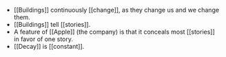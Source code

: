- [[Buildings]] continuously [[change]], as they change us and we change them.
- [[Buildings]] tell [[stories]].
- A feature of [[Apple]] (the company) is that it conceals most [[stories]] in favor of one story.
- [[Decay]] is [[constant]].